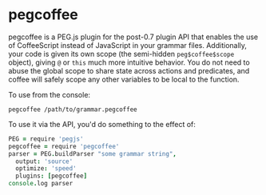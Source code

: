 pegcoffee
=========

pegcoffee is a PEG.js plugin for the post-0.7 plugin API that enables the use
of CoffeeScript instead of JavaScript in your grammar files. Additionally, your
code is given its own scope (the semi-hidden `peg$coffee$scope` object), giving
`@` or `this` much more intuitive behavior. You do not need to abuse the global
scope to share state across actions and predicates, and coffee will safely
scope any other variables to be local to the function.

To use from the console:
```
pegcoffee /path/to/grammar.pegcoffee
```

To use it via the API, you'd do something to the effect of:
```coffee
PEG = require 'pegjs'
pegcoffee = require 'pegcoffee'
parser = PEG.buildParser "some grammar string",
  output: 'source'
  optimize: 'speed'
  plugins: [pegcoffee]
console.log parser
```
